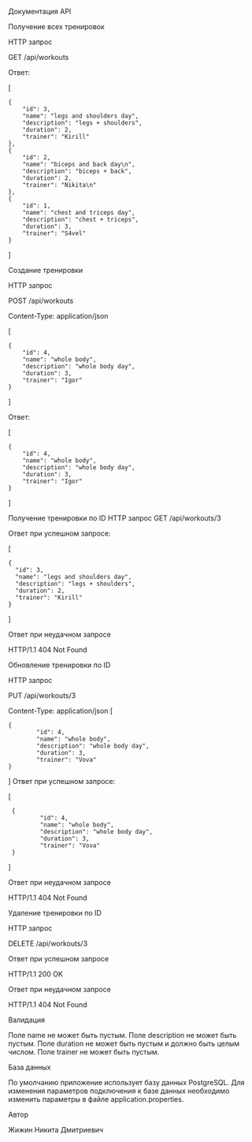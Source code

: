 Документация API

Получение всех тренировок

HTTP запрос

GET /api/workouts

Ответ:

[
 
    {
        "id": 3,
        "name": "legs and shoulders day",
        "description": "legs + shoulders",
        "duration": 2,
        "trainer": "Kirill"
    },
    {
        "id": 2,
        "name": "biceps and back day\n",
        "description": "biceps + back",
        "duration": 2,
        "trainer": "Nikita\n"
    },
    {
        "id": 1,
        "name": "chest and triceps day",
        "description": "chest + triceps",
        "duration": 3,
        "trainer": "S4vel"
    }
]

Создание тренировки

HTTP запрос

POST /api/workouts

Content-Type: application/json 

[

    {
        "id": 4,
        "name": "whole body",
        "description": "whole body day",
        "duration": 3,
        "trainer": "Igor"
    }
]

Ответ:

[ 
   
    {
        "id": 4,
        "name": "whole body",
        "description": "whole body day",
        "duration": 3,
        "trainer": "Igor"
    }
]

Получение тренировки по ID
HTTP запрос
GET /api/workouts/3

Ответ при успешном запросе:

[
   
    {
      "id": 3,
      "name": "legs and shoulders day",
      "description": "legs + shoulders",
      "duration": 2,
      "trainer": "Kirill"
    }
 
]

Ответ при неудачном запросе

HTTP/1.1 404 Not Found

Обновление тренировки по ID

HTTP запрос

PUT /api/workouts/3

Content-Type: application/json
[

    {
            "id": 4,
            "name": "whole body",
            "description": "whole body day",
            "duration": 3,
            "trainer": "Vova"
    }
    
]
Ответ при успешном запросе:

[

     {
             "id": 4,
             "name": "whole body",
             "description": "whole body day",
             "duration": 3,
             "trainer": "Vova"
     }
    
]

Ответ при неудачном запросе

HTTP/1.1 404 Not Found

Удаление тренировки по ID

HTTP запрос

DELETE /api/workouts/3

Ответ при успешном запросе

HTTP/1.1 200 OK

Ответ при неудачном запросе

HTTP/1.1 404 Not Found

Валидация

Поле name не может быть пустым. Поле description не может быть пустым. Поле duration не может быть пустым и должно быть целым числом. Поле trainer не может быть пустым.

База данных

По умолчанию приложение использует базу данных PostgreSQL. Для изменения параметров подключения к базе данных необходимо изменить параметры в файле application.properties.

Автор

Жижин Никита Дмитриевич
